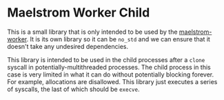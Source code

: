 # Maelstrom Worker Child

This is a small library that is only intended to be used by the
[maelstrom-worker](../maelstrom-worker). It is its own library so it can
be `no_std` and we can ensure that it doesn't take any undesired dependencies.

This library is intended to be used in the child processes after a `clone`
syscall in potentially-multithreaded processes. The child process in this case
is very limited in what it can do without potentially blocking forever. For
example, allocations are disallowed. This library just executes a series of
syscalls, the last of which should be `execve`.
